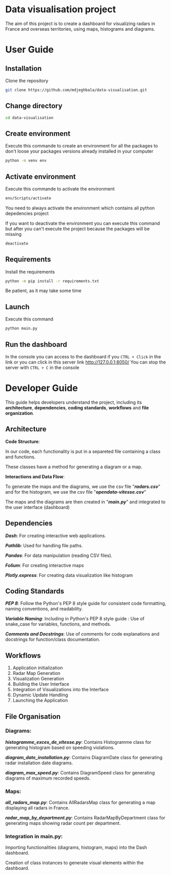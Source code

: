 # Data visualisation project

The aim of this project is to create a dashboard for visualizing radars in France and overseas territories, using maps, histograms and diagrams.

# User Guide

## Installation

Clone the repository 

```bash
git clone https://github.com/mdjeghbala/data-visualisation.git
```
## Change directory

```bash
cd data-visualisation
```
## Create environment

Execute this commande to create an environment for all the packages to don't loose your packages versions already installed in your computer

```bash
python -m venv env
```
## Activate environment

Execute this commande to activate the environment 

```bash
env/Scripts/activate
```
You need to always activate the environment which contains all python depedencies project

If you want to deactivate the environment you can execute this command but after you can't execute the project because the packages will be missing 

```bash
deactivate
``` 
## Requirements

Install the requirements

```bash
python -m pip install -r requirements.txt
```
Be patient, as it may take some time

## Launch

Execute this command

```bash
python main.py
```
## Run the dashboard

In the console you can access to the dashboard if you `CTRL + Click`  in the link 
or you can click in this server link http://127.0.0.1:8050/
You can stop the server with `CTRL + C` in the console  


  
# Developer Guide

This guide helps developers understand the project, 
including its **architecture**, **dependencies**, **coding standards**, **workflows** and **file organization**.

## Architecture

**Code Structure**: 

In our code, each functionality is put in a separeted file containing a class and functions. 

These classes have a method for generating a diagram or a map.

**Interactions and Data Flow**:

To generate the maps and the diagrams, we use the csv file "***radars.csv***" and for the histogram, we use the csv file "***opendata-vitesse.csv***" 

The maps and the diagrams are then created in "***main.py***" and integrated to the user interface (dashboard)

## Dependencies

***Dash***: For creating interactive web applications.

***Pathlib***: Used for handling file paths.

***Pandas***: For data manipulation (reading CSV files).

***Folium***: For creating interactive maps

***Plotly.express***: For creating data visualization like histogram

## Coding Standards

***PEP 8***: Follow the Python's PEP 8 style guide for consistent code formatting, naming conventions, and readability. 

***Variable Naming***: Including in Python's PEP 8 style guide : Use of snake_case for variables, functions, and methods.

***Comments and Docstrings***: Use of comments for code explanations and docstrings for function/class documentation.

## Workflows

1. Application initialization
2. Radar Map Generation
3. Visualization Generation
4. Building the User Interface 
5. Integration of Visualizations into the Interface
6. Dynamic Update Handling
7. Launching the Application

## File Organisation

### Diagrams:

***histogramme_exces_de_vitesse.py***: Contains Histogramme class for generating histogram based on speeding violations.

***diagram_date_installation.py***: Contains DiagramDate class for generating radar installation date diagrams.

***diagram_max_speed.py***: Contains DiagramSpeed class for generating diagrams of maximum recorded speeds.

### Maps:

***all_radars_map.py***: Contains AllRadarsMap class for generating a map displaying all radars in France.

***radar_map_by_department.py***: Contains RadarMapByDepartment class for generating maps showing radar count per department.

### Integration in main.py:

Importing functionalities (diagrams, histogram, maps) into the Dash dashboard.

Creation of class instances to generate visual elements within the dashboard.
